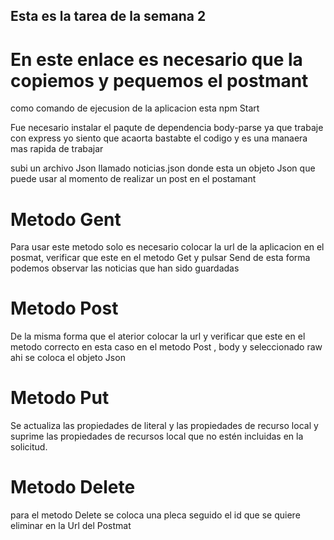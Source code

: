 ## Esta es la tarea de la semana 2

# En este enlace  []( "http://localhost:3000" ) es necesario que la copiemos y pequemos el postmant
 como comando de ejecusion de la aplicacion esta npm Start

Fue necesario instalar el paqute de dependencia body-parse ya que trabaje con express yo siento que acaorta
 bastabte el codigo y es una manaera mas rapida de trabajar

subi un archivo Json llamado noticias.json donde esta un objeto Json que puede usar al momento de realizar un post en el postamant 


# Metodo Gent 
Para usar este metodo solo es necesario colocar la url de la aplicacion en el posmat, verificar que este en el metodo Get y pulsar Send de esta forma podemos observar las noticias que han sido guardadas

# Metodo Post

De la misma forma que el aterior colocar la url y verificar que este en el metodo correcto en esta caso en el metodo Post , body y seleccionado raw ahi se coloca el objeto Json 

 # Metodo Put

  Se actualiza las propiedades de literal y las propiedades de recurso local y suprime las propiedades de recursos local que no estén incluidas en la solicitud.

# Metodo Delete
 
 para el metodo Delete se coloca una pleca seguido el id que se quiere eliminar en la Url del Postmat

